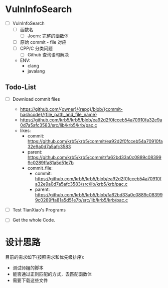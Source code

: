 # VulnInfoSearch

- [ ] VulnInfoSearch
	- [ ] 函数名  
		- [ ] Joern: 完整的函数体
	- [ ] 原始 commit - file 对应
	- [ ] CPP/C 分类问题
		- [ ] Github 查询语句解决
	- ENV:
		- clang
		- javalang

## Todo-List
- [ ] Download commit files
	- https://github.com/{owner}/{repo}/blob/{commit-hashcode}/{file_path_and_file_name}
	- https://github.com/krb5/krb5/blob/ea92d2f0fcceb54a70910fa32e9a0d7a5afc3583/src/lib/krb5/krb/pac.c
	- likes:
		-	commit:	https://github.com/krb5/krb5/commit/ea92d2f0fcceb54a70910fa32e9a0d7a5afc3583
		-   parent:	https://github.com/krb5/krb5/commit/fa62bd33a0c0889c083999c0289ffa81a5d51e7b
		- commit_file:
			- commit: https://github.com/krb5/krb5/blob/ea92d2f0fcceb54a70910fa32e9a0d7a5afc3583/src/lib/krb5/krb/pac.c
			- parent: https://github.com/krb5/krb5/blob/fa62bd33a0c0889c083999c0289ffa81a5d51e7b/src/lib/krb5/krb/pac.c
- [ ] Test TianXiao's Programs
- [ ] Get the whole Code. 


# 设计思路

目前的需求如下(按照需求和优先级排序):
- 测试师姐的脚本
- 能否通过正则匹配的方式，去匹配函数体
- 需要下载这些文件